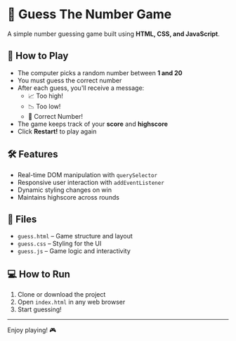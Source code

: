 # 🎯 Guess The Number Game

A simple number guessing game built using **HTML, CSS, and JavaScript**.

## 🚀 How to Play

- The computer picks a random number between **1 and 20**
- You must guess the correct number
- After each guess, you'll receive a message:
  - 📈 Too high!
  - 📉 Too low!
  - 🎉 Correct Number!
- The game keeps track of your **score** and **highscore**
- Click **Restart!** to play again

## 🛠️ Features

- Real-time DOM manipulation with `querySelector`
- Responsive user interaction with `addEventListener`
- Dynamic styling changes on win
- Maintains highscore across rounds

## 🧾 Files

- `guess.html` – Game structure and layout
- `guess.css` – Styling for the UI
- `guess.js` – Game logic and interactivity

## 💻 How to Run

1. Clone or download the project
2. Open `index.html` in any web browser
3. Start guessing!
---

Enjoy playing! 🎮
